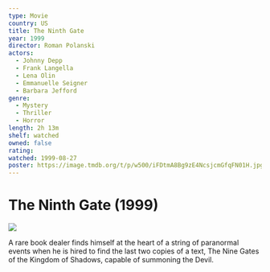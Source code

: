 ```yaml
---
type: Movie
country: US
title: The Ninth Gate
year: 1999
director: Roman Polanski
actors:
  - Johnny Depp
  - Frank Langella
  - Lena Olin
  - Emmanuelle Seigner
  - Barbara Jefford
genre:
  - Mystery
  - Thriller
  - Horror
length: 2h 13m
shelf: watched
owned: false
rating:
watched: 1999-08-27
poster: https://image.tmdb.org/t/p/w500/iFDtmA8Bg9zE4NcsjcmGfqFN01H.jpg
---
```


# The Ninth Gate (1999)

![](https://image.tmdb.org/t/p/w500/iFDtmA8Bg9zE4NcsjcmGfqFN01H.jpg)

A rare book dealer finds himself at the heart of a string of paranormal events when he is hired to find the last two copies of a text, The Nine Gates of the Kingdom of Shadows, capable of summoning the Devil.